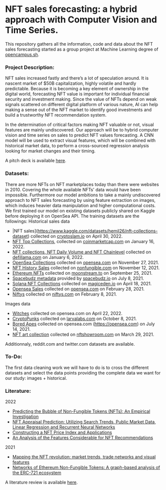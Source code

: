 # NFT sales forecasting: a hybrid approach with Computer Vision and Time Series. 
This repository gathers all the information, code and data about the NFT sales forecasting started as a group project at Machine Learning degree of [opencampus.sh](https://opencampus.sh). 

### Project Description:
NFT sales increased fastly and there’s a lot of speculation around. It is nascent market of $50B capitalization, highly volatile and hardly predictable. Because it is becoming a key element of ownership in the digital world, forecasting NFT value is important for individual financial security and investment making. Since the value of NFTs depend on weak signals scattered on different digital platform of various nature, AI can help making a sense out of the NFT market to identify good investments and build a trustworthy NFT recommendation system.

In the determination of critical factors making NFT valuable or not, visual features are mainly undiscovered. Our approach will be to hybrid computer vision and time series on sales to predict NFT values forecasting. A CNN model will be used to extract visual features, which will be combined with historical market data, to perform a cross-sourced regression analysis looking for market changes and their timing.

A pitch deck is available [here](https://docs.google.com/presentation/d/1jHd8AsHRDuHgiaFrP9hq1H6JN3bmCKH4gCR4JS-Z7NQ/edit?usp=sharing). 

### Datasets:
There are more NFTs on NFT marketplaces today than there were websites in 2010. Covering the whole available NFTs' data would have been impossible. Furthermore our model ambitions to take a mainly undiscovered approach to NFT sales forecasting by using feature extraction on images, which induces heavier data manipulation and higher computational costs. We first trained our model on existing datasets publicly shared on Kaggle before deploying it on OpenSea API. The training datasets are the followings:
Historical sales data
- |NFT sales](https://www.kaggle.com/datasets/hemil26/nft-collections-dataset) collected on [cryptoslam.io](https://cryptoslam.io/) on April 30, 2022.
- [NFT Top Collections](https://www.kaggle.com/datasets/nenamalikah/nft-collections-by-sales-volume), collected on [coinmarketcap.com](https://coinmarketcap.com/nft/collections/) on January 16, 2022.
- [NFT collections, NFT Daily Volume and NFT Chainlevel](https://www.kaggle.com/datasets/sudalairajkumar/nft-dataset-from-defillama) collected on [defillama.com](https://defillama.com/nfts) on January 6, 2022.
- [OpenSea Collections](https://www.kaggle.com/datasets/mathurinache/opensea-collections) collected on [opensea.com](https://opensea.com) on November 27, 2021.
- [NFT History Sales](https://www.kaggle.com/datasets/mathurinache/nft-history-sales) collected on [nonfungible.com](https://nonfungible.com/) on November 12, 2021.
- [Ethereum NFTs](https://www.kaggle.com/datasets/simiotic/ethereum-nfts) collected on [moonstream.to](https://moonstream.to) on September 25, 2021.
- [Spacebudz metadata](https://www.kaggle.com/datasets/kabure/spacebudz-cardano-nft-complete) provided by [spacebudz.io](https://spacebudz.io/) on July 8, 2021.
- [Solana NFT Collections](https://www.kaggle.com/datasets/eyenpi/solana-nft-collections?select=Solana+NFT+Collections) collected on [magiceden.io](https://magiceden.io) on April 18, 2021.
- [Opensea Sales](https://www.kaggle.com/datasets/francescofalleni/nft-historical-sales?select=nft_sales.csv) collected on [opensea.com](https://opensea.com) on February 28, 2021.
- [Niftys](https://www.kaggle.com/datasets/cianoner/nifty-gateway-nfts) collected on [niftys.com](https://niftys.com) on February 8, 2021.

Images data
- [Witches](https://www.kaggle.com/datasets/harrywang/crypto-coven) collected on opensea.com on April 22, 2022.
- [CryptoPunks](https://www.kaggle.com/datasets/tunguz/cryptopunks) collected on [larvalabs.com](https://larvalabs.com/cryptopunks) on October 8, 2021.
- [Bored Apes](https://www.kaggle.com/datasets/stanleyjzheng/bored-apes-yacht-club) collected on opensea.com (https://opensea.com) on July 14, 2021.
- [NFT art collection](https://www.kaggle.com/datasets/vepnar/nft-art-dataset) collected on [nftshowroom.com](https://nftshowroom.com/) on March 29, 2021.

Additionnaly, reddit.com and twitter.com datasets are available. 

### To-Do:
The first data cleaning work we will have to do is to cross the different datasets and select the data points providing the complete data we want for our study: images + historical.


### Literature:
2022
- [Predicting the Bubble of Non-Fungible Tokens (NFTs): An Empirical Investigation](https://paperswithcode.com/paper/predicting-the-bubble-of-non-fungible-tokens)
- [NFT Appraisal Prediction: Utilizing Search Trends, Public Market Data, Linear Regression and Recurrent Neural Networks](https://paperswithcode.com/paper/nft-appraisal-prediction-utilizing-search)
- [Constructing a NFT Price Index and Applications](https://paperswithcode.com/paper/constructing-a-nft-price-index-and)
- [An Analysis of the Features Considerable for NFT Recommendations](https://paperswithcode.com/paper/an-analysis-of-the-features-considerable-for)

2021 
- [Mapping the NFT revolution: market trends, trade networks and visual features](https://paperswithcode.com/paper/mapping-the-nft-revolution-market-trends)
- [Networks of Ethereum Non-Fungible Tokens: A graph-based analysis of the ERC-721 ecosystem](https://cs.paperswithcode.com/paper/networks-of-ethereum-non-fungible-tokens-a)

A literature review is available [here](https://docs.google.com/presentation/d/1_yk-95LHVqXkdFNe6vfZeJcDyvt9-gn7sZdPhQq6mwg/edit?usp=sharing).
